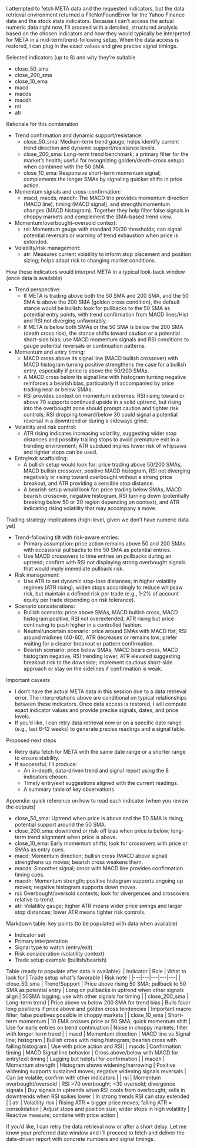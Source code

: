 I attempted to fetch META data and the requested indicators, but the data retrieval environment returned a FileNotFoundError for the Yahoo Finance data and the stock stats indicators. Because I can’t access the actual numeric data right now, I’ll proceed with a detailed, structured analysis based on the chosen indicators and how they would typically be interpreted for META in a mid-term/trend-following setup. When the data access is restored, I can plug in the exact values and give precise signal timings.

Selected indicators (up to 8) and why they’re suitable
- close_50_sma
- close_200_sma
- close_10_ema
- macd
- macds
- macdh
- rsi
- atr

Rationale for this combination
- Trend confirmation and dynamic support/resistance:
  - close_50_sma: Medium-term trend gauge; helps identify current trend direction and dynamic support/resistance levels.
  - close_200_sma: Long-term trend benchmark; a primary filter for the market’s health; useful for recognizing golden/death-cross setups when combined with the 50 SMA.
  - close_10_ema: Responsive short-term momentum signal; complements the longer SMAs by signaling quicker shifts in price action.
- Momentum signals and cross-confirmation:
  - macd, macds, macdh: The MACD trio provides momentum direction (MACD line), timing (MACD signal), and strength/momentum changes (MACD histogram). Together they help filter false signals in choppy markets and complement the SMA-based trend view.
- Momentum/overbought–oversold context:
  - rsi: Momentum gauge with standard 70/30 thresholds; can signal potential reversals or warning of trend exhaustion when price is extended.
- Volatility/risk management:
  - atr: Measures current volatility to inform stop placement and position sizing; helps adapt risk to changing market conditions.

How these indicators would interpret META in a typical look-back window (once data is available)
- Trend perspective:
  - If META is trading above both the 50 SMA and 200 SMA, and the 50 SMA is above the 200 SMA (golden cross condition), the default stance would be bullish: look for pullbacks to the 50 SMA as potential entry points, with trend confirmation from MACD lines/Hist and RSI not diverging unfavorably.
  - If META is below both SMAs or the 50 SMA is below the 200 SMA (death cross risk), the stance shifts toward caution or a potential short-side bias; use MACD momentum signals and RSI conditions to gauge potential reversals or continuation patterns.
- Momentum and entry timing:
  - MACD cross above its signal line (MACD bullish crossover) with MACD histogram turning positive strengthens the case for a bullish entry, especially if price is above the 50/200 SMAs.
  - A MACD cross below its signal line with histogram turning negative reinforces a bearish bias, particularly if accompanied by price trading near or below SMAs.
  - RSI provides context on momentum extremes: RSI rising toward or above 70 supports continued upside in a solid uptrend, but rising into the overbought zone should prompt caution and tighter risk controls; RSI dropping toward/below 30 could signal a potential reversal in a downtrend or during a sideways grind.
- Volatility and risk control:
  - ATR rising indicates increasing volatility, suggesting wider stop distances and possibly trailing stops to avoid premature exit in a trending environment; ATR subdued implies lower risk of whipsaws and tighter stops can be used.
- Entry/exit scaffolding:
  - A bullish setup would look for: price trading above 50/200 SMAs, MACD bullish crossover, positive MACD histogram, RSI not diverging negatively or rising toward overbought without a strong price breakout, and ATR providing a sensible stop distance.
  - A bearish setup would look for: price trading below SMAs, MACD bearish crossover, negative histogram, RSI turning down (potentially breaking below 50 or 30 region depending on context), and ATR indicating rising volatility that may accompany a move.

Trading strategy implications (high-level, given we don’t have numeric data yet)
- Trend-following tilt with risk-aware entries:
  - Primary assumption: price action remains above 50 and 200 SMAs with occasional pullbacks to the 50 SMA as potential entries.
  - Use MACD crossovers to time entries on pullbacks during an uptrend; confirm with RSI not displaying strong overbought signals that would imply immediate pullback risk.
- Risk management:
  - Use ATR to set dynamic stop-loss distances; in higher volatility regimes (ATR rising), widen stops accordingly to reduce whipsaw risk, but maintain a defined risk per trade (e.g., 1-2% of account equity per trade depending on risk tolerance).
- Scenario considerations:
  - Bullish scenario: price above SMAs, MACD bullish cross, MACD histogram positive, RSI not overextended, ATR rising but price continuing to push higher in a controlled fashion.
  - Neutral/uncertain scenario: price around SMAs with MACD flat, RSI around midlines (40-60), ATR decreases or remains low; prefer waiting for a clearer breakout or pattern confirmation.
  - Bearish scenario: price below SMAs, MACD bears cross, MACD histogram negative, RSI trending lower, ATR elevated suggesting breakout risk to the downside; implement cautious short-side approach or stay on the sidelines if confirmation is weak.

Important caveats
- I don’t have the actual META data in this session due to a data retrieval error. The interpretations above are conditional on typical relationships between these indicators. Once data access is restored, I will compute exact indicator values and provide precise signals, dates, and price levels.
- If you’d like, I can retry data retrieval now or on a specific date range (e.g., last 6–12 weeks) to generate precise readings and a signal table.

Proposed next steps
- Retry data fetch for META with the same date range or a shorter range to ensure stability.
- If successful, I’ll produce:
  - An in-depth, data-driven trend and signal report using the 8 indicators chosen.
  - Timely entry/exit suggestions aligned with the current readings.
  - A summary table of key observations.

Appendix: quick reference on how to read each indicator (when you review the outputs)
- close_50_sma: Uptrend when price is above and the 50 SMA is rising; potential support around the 50 SMA.
- close_200_sma: downtrend or risk-off bias when price is below; long-term trend alignment when price is above.
- close_10_ema: Early momentum shifts; look for crossovers with price or SMAs as entry cues.
- macd: Momentum direction; bullish cross (MACD above signal) strengthens up moves; bearish cross weakens them.
- macds: Smoother signal; cross with MACD line provides confirmation timing cues.
- macdh: Momentum strength; positive histogram supports ongoing up moves; negative histogram supports down moves.
- rsi: Overbought/oversold contexts; look for divergences and crossovers relative to trend.
- atr: Volatility gauge; higher ATR means wider price swings and larger stop distances; lower ATR means tighter risk controls.

Markdown table: key points (to be populated with data when available)
- Indicator set
- Primary interpretation
- Signal type to watch (entry/exit)
- Risk consideration (volatility context)
- Trade setup example (bullish/bearish)

Table (ready to populate after data is available):
| Indicator | Role | What to look for | Trade setup what's favorable | Risk note |
|---|---|---|---|---|
| close_50_sma | Trend/Support | Price above rising 50 SMA; pullback to 50 SMA as potential entry | Long on pullbacks in uptrend when other signals align | 50SMA lagging; use with other signals for timing |
| close_200_sma | Long-term trend | Price above vs below 200 SMA for trend bias | Bulls favor long positions if price above and golden cross tendencies | Important macro filter; false positives possible in choppy markets |
| close_10_ema | Short-term momentum | 10 EMA crosses price or 50 SMA; quick momentum shift | Use for early entries on trend continuation | Noise in choppy markets; filter with longer-term trend |
| macd | Momentum direction | MACD line vs Signal line; histogram | Bullish cross with rising histogram; bearish cross with falling histogram | Use with price action and RSI|
| macds | Confirmation timing | MACD Signal line behavior | Cross above/below with MACD for entry/exit timing | Lagging but helpful for confirmation |
| macdh | Momentum strength | Histogram shows widening/narrowing | Positive widening supports sustained moves; negative widening signals reversals | Can be volatile; confirm with other indicators |
| rsi | Momentum overbought/oversold | RSI >70 overbought; <30 oversold; divergence signals | Buy signals in uptrends when RSI cools from overbought; sells in downtrends when RSI spikes lower | In strong trends RSI can stay extended |
| atr | Volatility risk | Rising ATR = bigger price moves; falling ATR = consolidation | Adjust stops and position size; wider stops in high volatility | Reactive measure; combine with price action |

If you’d like, I can retry the data retrieval now or after a short delay. Let me know your preferred date window and I’ll proceed to fetch and deliver the data-driven report with concrete numbers and signal timings.
